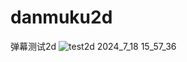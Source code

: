 # danmuku2d
 弹幕测试2d
![test2d 2024_7_18 15_57_36](https://github.com/user-attachments/assets/cd473622-fc13-48ba-9fed-44001cb9762d)
